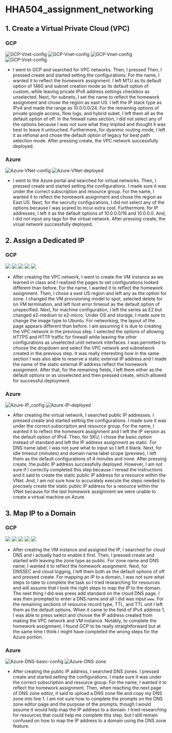 # HHA504_assignment_networking

## 1. Create a Virtual Private Cloud (VPC)
### GCP
![GCP-Vnet-config](https://github.com/user-attachments/assets/13b1f196-98e4-4256-9f9b-f1e0bd195e24)
![GCP-Vnet-config](https://github.com/user-attachments/assets/75ee7552-8359-4d01-8656-3cae2f503c90)
![GCP-Vnet-config](https://github.com/user-attachments/assets/2aa8d7b1-e57b-45a2-846a-3c2bf8b8048e)
![GCP-Vnet-config](https://github.com/user-attachments/assets/257b70e4-08c0-49d2-a89e-d16c4929b71c)
- I went to GCP and searched for VPC networks. Then, I pressed Then, I pressed create and started setting the configurations. For the name, I wanted it to reflect the homework assignment. I left MTU as its default option of 1460 and subnet creation mode as its default option of custom, while leaving pricate IPv6 address settings checkbox as unselected. Next, for subnets, I set the name to reflect the homework assignment and chose the region as east US. I left the IP stack type as IPv4 and made the range as 10.0.0.0/24. For the remaining options of private google access, flow logs, and hybrid subet, I left them all as the default option of off. In the firewall rules section, I did not select any of the options because I was not sure what they implied and thought it was best to leave it untouched. Furthermore, for dyanmic routing mode, I left it as refional and chose the default option of legacy for best path selection mode. After pressing create, the VPC network successfully deployed.
### Azure
![Azure-VNet-config](https://github.com/user-attachments/assets/bbcb7d46-9a28-48c4-a56e-597ab46c590e)
![Azure-VNet-deployed](https://github.com/user-attachments/assets/9d672afe-1743-4c2f-8ffa-712fae5449ab)
- I went to the Azure portal and searched for virtual networks. Then, I pressed create and started setting the configurations. I made sure it was under the correct subscription and resource group. For the name, I wanted it to reflect the homework assignment and chose the region as East US. Next, for the secruity configurations, I did not select any of the options because I was scared to incur extra cost. Furthermore, for IP addresses, I left it as the default options of 10.0.0.0/16 and 10.0.0.0. And, I did not input any tags for the virtual network. After pressing create, the virual network successfully deployed.

## 2. Assign a Dedicated IP
### GCP
![](https://github.com/user-attachments/assets/f9a0b5ef-eee3-40b5-9c0f-9456199d1165)
![](https://github.com/user-attachments/assets/c2a7c2b3-0443-4514-8f98-05eb45a6828f)
![](https://github.com/user-attachments/assets/633e9b25-52ab-41e9-8c7f-8ad41ca01440)
![](https://github.com/user-attachments/assets/5c929997-7517-44fa-a5de-7a0504eb93cf)
![](https://github.com/user-attachments/assets/70cc38e7-c38d-42fd-b6db-83cb5bc30dbd)
- After creating the VPC network, I went to create the VM instance as we learned in class and I realized the pages to set configurations looked different than before. For the name, I wanted it to reflect the homework assignment. Then, I chose a east US region and left any as the option for zone. I changed the VM provisioning model to spot, selected delete for on VM termination, and left host error timeout as the default option of unspecified. Next, for machine configuration, I left the series as E2 but changed e2-medium to e2-micro. Under OS and storage, I made sure to change the image type to Ubuntu. For networking, the layout of the page appears different than before. I am assuming it is due to creating the VPC network in the previous step. I selected the options of allowing HTTPS and HTTP traffic for firewall while leaving the other configurations as unselected until network interfaces. I was permitted to choose the dropdown and select the VPC network and subnetwork created in the previous step. It was really interesting how in the same section I was also able to reserve a static external IP address and I made the name of the static external IP address reflect the homework assignment. After that, for the remaining fields, I left them either as the default options or as unselected and then pressed create, which allowed for successful deployment.
### Azure
![Azure-IP_config](https://github.com/user-attachments/assets/8c72586b-853e-48fd-84dd-74ecdf58cca8)
![Azure-IP-deployed](https://github.com/user-attachments/assets/4b6d5474-4ffc-4b75-8c66-7d81b6b32b56)
- After creating the virtual network, I searched public IP addresses. I pressed create and started setting the configurations. I made sure it was under the correct subscription and resource group. For the name, I wanted it to reflect the homework assignment and I left the IP version as the default option of IPv4. Then, for SKU, I chose the basic option instead of standard and left the IP address assignment as static. For DNS name label, I was not sure what to input so I left it blank. Next, for idle timeout (minutes) and domain name label scope (preview), I left them as the default configurations of 4 minutes and none. After pressing create, the public IP address successfully deployed. However, I am not sure if I correctly completed this step because I reread the instructions and it said to create the static public IP address for a resource within the VNet. And, I am not sure how to accurately execute the steps needed to precisely create the static public IP address for a resource within the VNet because for the last homework assignment we were unable to create a virtual machine on Azure.

## 3. Map IP to a Domain
### GCP
![](https://github.com/user-attachments/assets/d11cfee9-412f-4b93-9809-c8c339a5b9ff)
![](https://github.com/user-attachments/assets/afef795e-9715-4f71-951f-e72734a820ee)
![](https://github.com/user-attachments/assets/30817d09-c2ee-4243-aff0-2469375fe0c6)
![](https://github.com/user-attachments/assets/df682d11-7ac4-4257-a849-0769c21fecc1)
![](https://github.com/user-attachments/assets/0cd10d38-85e5-4a11-92a5-4c2d8e44cf15)
- After creating the VM instance and assigned the IP, I searched for cloud DNS and I actually had to enable it first. Then, I pressed create and started with leaving the zone type as public. For zone name and DNS name, I wanted it to reflect the homework assignment. Next, for DNSSEC and cloud logging, I left them both as the default options of off and pressed create. For mapping an IP to a domain, I was not sure what steps to take to complete the task so I tried researching for resources and will assume that I took the right steps to map the IP to the domain. The next thing I did was press add standard on the cloud DNS page. I was then prompted to enter a DNS name and all I did was input `www`. For the remaining sections of resource record type, TTL, and TTL unit I left them as the default options. When it came to the field of IPv4 address 1, I was able to press select and choose the IP address created from making the VPC network and VM instance. Notably, to complete the homework assignment, I found GCP to be really straightforward but at the same time I think I might have completed the wrong steps for the Azure portion. 
### Azure
![Azure-DNS-basic-config](https://github.com/user-attachments/assets/f1fa1c3f-1af0-4876-b227-9d23c44f4c29)
![Azure-DNS-zone](https://github.com/user-attachments/assets/afb5dac5-6e70-44a0-bdd3-48fbf5ab1c86)
- After creating the public IP address, I searched DNS zones. I pressed create and started setting the configurations. I made sure it was under the correct subscription and resource group. For the name, I wanted it to reflect the homework assignment. Then, when reaching the next page of DNS zone editor, it said to upload a DNS zone file and copy my DNS zone into line 1. I am not sure how to complete the prompts on the DNS zone editor page and the purpose of the prompts, though I would assume it would help map the IP address to a domain. I tried researching for resources that could help me complete this step, but I still remain confused on how to map the IP address to a domain using the DNS zone feature.
